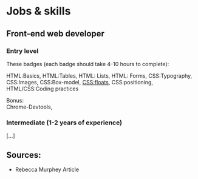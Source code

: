 Jobs & skills
================

<!--  
@TODO:
- flesh this page out
- have 1-2 badges fleshed out
- send to Kevin again
-->

## Front-end web developer



### Entry level
<!-- (consider floating layout) -->
<!--
TODO:
- once we have a lot of these badges defined, we can also shuffle them back and forth
- Have an image icon which shows what section it's from (like in editor icons)
- combine some of the smaller badges so it adds up to the correct amount of hours

TODO:  
- [ ] Combine some of these smaller ones
- [ ] Should in-depth floats be more of an advnaced topic?
- [ ] Q: Does it make more sense to have intro for all these here, and then more in-depth in later levels?
- [ ] Add more for JS, Devtools, MVC, etc...

-->
These badges (each badge should take 4-10 hours to complete):  



HTML:Basics, HTML:Tables, HTML: Lists, HTML: Forms, CSS:Typography, CSS:Images, CSS:Box-model, [CSS:floats](new_badges_uncategorized/css_floats.md), CSS:positioning,
HTML/CSS:Coding practices  


Bonus:  
Chrome-Devtools,


### Intermediate (1-2 years of experience)
[...]

<!--
Badge Sources:
- http://www.shayhowe.com/web-design/intro-to-html-css/
-->

<!-- **Front-end engineer**  
An entry level front-end engineer should have these skills at a basic level.
- [HTML](skills/html.md)
- [CSS](skills/css.md)
- JS
- GIT
- Templating (server or client)
- Client-side MVC
- Soft skills? (time managmetn, conflict resolution?)

- Troubleshooting?
- Debugging -->

## Sources:
- Rebecca Murphey Article
